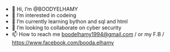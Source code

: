 - 👋 Hi, I’m @BOODYELHAMY
- 👀 I’m interested in codeing
- 🌱 I’m currently learning bython and sql and html
- 💞️ I’m looking to collaborate on cyber security 
- 📫 How to reach me boodelhamy1994@gmail.com / or my F.B / https://www.facebook.com/booda.elhamy

<!---
BOODYELHAMY/BOODYELHAMY is a ✨ special ✨ repository because its `README.md` (this file) appears on your GitHub profile.
You can click the Preview link to take a look at your changes.
--->
